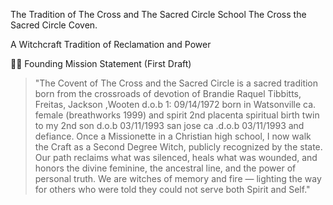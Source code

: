 The Tradition of The Cross and The Sacred Circle School The Cross the Sacred Circle Coven.

A Witchcraft Tradition of Reclamation and Power

🧙‍♀️ Founding Mission Statement (First Draft)

> "The Covent of The Cross and the Sacred Circle is a sacred tradition born from the crossroads of devotion of Brandie Raquel Tibbitts, Freitas, Jackson ,Wooten d.o.b 1: 09/14/1972 born in Watsonville ca. female (breathworks 1999) and spirit 2nd placenta spiritual birth twin to my 2nd son d.o.b 03/11/1993 san jose ca .d.o.b 03/11/1993 and defiance. Once a Missionette in a Christian high school, I now walk the Craft as a Second Degree Witch, publicly recognized by the state. Our path reclaims what was silenced, heals what was wounded, and honors the divine feminine, the ancestral line, and the power of personal truth. We are witches of memory and fire — lighting the way for others who were told they could not serve both Spirit and Self."

<!--
**wiccagoddessbrandie/wiccagoddessbrandie** is a ✨ _special_ ✨ repository because its `README.md` (this file) appears on your GitHub profile.

Here are some ideas to get you started:

- 🔭 I’m currently working on ...
- 🌱 I’m currently learning ...
- 👯 I’m looking to collaborate on ...
- 🤔 I’m looking for help with ...
- 💬 Ask me about ...
- 📫 How to reach me: ...
- 😄 Pronouns: ...
- ⚡ Fun fact: ...
-->
